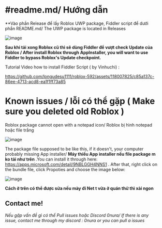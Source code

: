 # #readme.md/ Hướng dẫn
**Vào phần Release để lấy Roblox UWP package, Fiddler script để dưới phần README.md/ The UWP package is located in Releases

![image](https://github.com/longudesu1111/roblox-592/assets/118007825/cc91a0c2-cde4-4e49-8ec4-4f7891778850)

**Sau khi tải xong Roblox cũ thì sẽ dùng Fiddler để vượt check Update của Roblox / After install Roblox through AppInstaller, you will want to use Fiddler to bypass Roblox's Update checkpoint.**

Tutorial Video how to install Fiddler Script ( by Vinhuchi) :


https://github.com/longudesu1111/roblox-592/assets/118007825/c85a137c-86ee-4713-acd8-ea1f1ff73a85



<h1>Known issues / lỗi có thể gặp ( Make sure you deleted old Roblox )</h1>

Roblox package cannot open with a notepad icon/ Roblox bị hình notepad hoặc file trắng

![image](https://github.com/longudesu1111/roblox-592/assets/118007825/abf0d640-f9f2-47eb-9d35-5d709fc311f5)


 The package file supposed to be like this, if it doesn't, your computer probably missing App installer/ <b>Máy thiếu App installer nếu file package m ko tải như trên</b>
.You can install it through here: https://apps.microsoft.com/detail/9NBLGGH4NNS1 . After that, right click on the bundle file, click Propoties and choose the image below:

![image](https://github.com/longudesu1111/roblox-592/assets/118007825/1dacf4ab-4c11-420a-9025-e61719ee226a)

<b> Cách ở trên có thể được sửa nếu mày đi Net t vừa ở quán thử thì xài ngon </b>

<h2>Contact me!</h2>


*Nếu gặp vấn đề gì có thể Pull issues hoặc Discord 0nura/ If there is any issue, contact me through my discord : 0nura or you can pull a issues*

